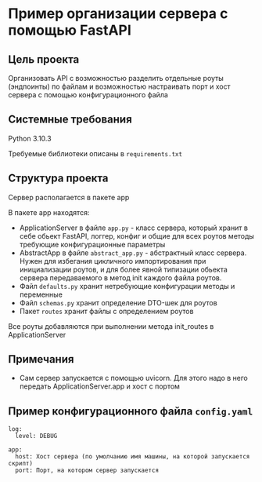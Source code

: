 # Пример организации сервера с помощью FastAPI

## Цель проекта 

Организовать API с возможностью разделить отдельные роуты (эндпоинты) по файлам и возможностью настраивать порт и хост сервера с помощью конфигурационного файла 

## Системные требования

Python 3.10.3

Требуемые библиотеки описаны в `requirements.txt`

## Структура проекта

Сервер располагается в пакете app

В пакете app находятся:

* ApplicationServer в файле `app.py` - класс сервера, который хранит в себе обьект FastAPI, логгер, конфиг и общие для всех роутов методы требующие конфигурационные параметры
* AbstractApp в файле `abstract_app.py` - абстрактный класс сервера. Нужен для избегания цикличного импортирования при инициализации роутов, и для более явной типизации обьекта сервера передаваемого в метод init каждого файла роутов.
* Файл `defaults.py` хранит нетребующие конфигурации методы и переменные
* Файл `schemas.py` хранит определение DTO-шек для роутов
* Пакет `routes` хранит файлы с определением роутов

Все роуты добавляются при выполнении метода init_routes в ApplicationServer

## Примечания

* Сам сервер запускается с помощью uvicorn. Для этого надо в него передать ApplicationServer.app и хост с портом

## Пример конфигурационного файла `config.yaml`
<pre><code class="shell">log:
  level: DEBUG

app:
  host: Хост сервера (по умолчанию имя машины, на которой запускается скрипт)
  port: Порт, на котором сервер запускается
</code></pre>